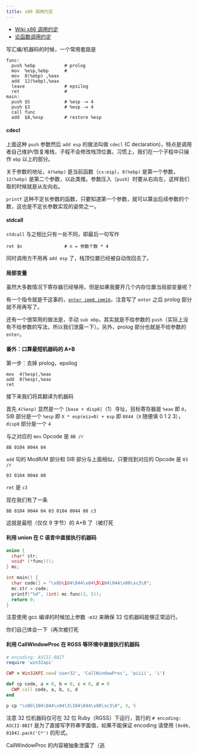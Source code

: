 ```yaml
---
title: x86 调用约定
---
```


- [Wiki x86 调用约定](https://en.wikipedia.org/wiki/X86_calling_conventions)
- [论函数调用约定](http://blog.csdn.net/fly2k5/article/details/544112)

<script src="https://cdnjs.cloudflare.com/ajax/libs/highlight.js/9.12.0/languages/x86asm.min.js"></script>

写汇编/机器码的时候，一个常用套路是

```x86asm
func:
  push %ebp           # prolog
  mov  %esp,%ebp      #
  mov  8(%ebp) ,%eax
  add  12(%ebp),%eax
  leave               # epsilog
  ret                 # 
main:
  push $5             # %esp -= 4
  push $3             # %esp -= 4
  call func
  add  $8,%esp        # restore %esp
```

#### cdecl

上面这种 `push` 参数然后 `add esp` 的做法叫做 `cdecl` (C declaration)，特点是调用者自己维护/恢复堆栈，子程不会修改栈顶位置。习惯上，我们在一个子程中只操作 `ebp` 以上的部分。

关于参数的地址，`4(%ebp)` 是当前函数（`cs:eip`），`8(%ebp)` 是第一个参数，`12(%ebp)` 是第二个参数，以此类推。参数压入（`push`）时要从右向左，这样我们取的时候就是从左向右。

`printf` 这种不定长参数的函数，只要知道第一个参数，就可以算出后续参数的个数，这也是不定长参数实现的姿势之一。

#### stdcall

`stdcall` 与之相比只有一处不同，即最后一句写作

```x86asm
ret $n                # n = 参数个数 * 4
```

同时调用方不用再 `add esp` 了，栈顶位置已经被自动改回去了。

#### 局部变量

虽然大多数情况下寄存器已经够用，但是如果我要开几个内存位置当局部变量呢？

有一个指令就是干这事的，[`enter imm8,imm16`](http://www.felixcloutier.com/x86/ENTER.html)，注意写了 `enter` 之后 prolog 部分就不用再写了。

还有一个很常用的做法是，手动 `sub ebp`，其实就是不给参数的 `push`（实际上没有不给参数的写法，所以我们泄露一下）。另外，prolog 部分也就是不给参数的 `enter`。

#### 番外：口算最短机器码的 A+B

第一步：去掉 prolog，epsilog

```x86asm
mov  4(%esp),%eax
add  8(%esp),%eax
ret
```

接下来我们将其翻译为机器码

首先 `4(%esp)` 显然是一个 `[base + disp8]`（1）寻址，目标寄存器是 `%eax` 即 `0`，SIB 部分是一个 `%esp` 即 `X * esp(eiz=0) + esp` 即 `0X44`（`X` 随便填 0 1 2 3），`disp8` 部分是一个 `4`

与之对应的 `mov` Opcode 是 `8B /r`

    8B 0104 0044 04

`add` 句的 ModR/M 部分和 SIB 部分与上面相似，只要找到对应的 Opcode 是 `03 /r`

    03 0104 0044 08

`ret` 是 `c3`

现在我们有了一条

    8B 0104 0044 04 03 0104 0044 08 c3

这就是最短（仅仅 9 字节）的 A+B 了（被打死

#### 利用 union 在 C 语言中直接执行机器码

```C
union {
  char* str;
  void* (*func)();
} mc;

int main() {
  char code[] = "\x8b\104\044\x04\3\104\044\x08\xc3\0";
  mc.str = code;
  printf("%d", (int) mc.func(3, 5));
  return 0;
}
```

注意使用 gcc 编译的时候加上参数 `-m32` 来确保 32 位机器码能够正常运行。

你们自己体会一下（再次被打死

#### 利用 CallWindowProc 在 RGSS 等环境中直接执行机器码

```ruby
# encoding: ASCII-8BIT
require 'win32api'

CWP = Win32API.new('user32', 'CallWindowProc', 'piiii', 'i')

def cp code, a = 0, b = 0, c = 0, d = 0
  CWP.call code, a, b, c, d
end

p cp "\x8b\104\044\x04\3\104\044\x08\xc3\0", 3, 5
```

注意 32 位机器码仅可在 32 位 Ruby（RGSS）下运行，首行的 `# encoding: ASCII-8BIT`
是为了直接写字符串字面值，如果不能保证 encoding 请使用 `[0x8b, 0104].pack('C*')` 的形式。

CallWindowProc 的内容被抽象泄露了（逃
